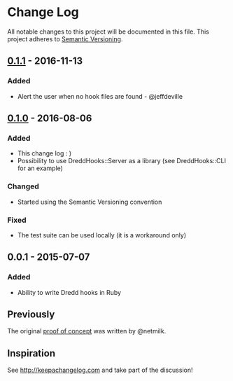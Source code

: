 # Change Log

All notable changes to this project will be documented in this file.
This project adheres to [Semantic Versioning](http://semver.org/).

## [0.1.1] - 2016-11-13

### Added

- Alert the user when no hook files are found - @jeffdeville

## [0.1.0] - 2016-08-06

### Added

- This change log : )
- Possibility to use DreddHooks::Server as a library (see DreddHooks::CLI for an example)

### Changed

- Started using the Semantic Versioning convention

### Fixed

- The test suite can be used locally (it is a workaround only)

## 0.0.1 - 2015-07-07

### Added

- Ability to write Dredd hooks in Ruby

## Previously

The original [proof of concept][poc] was written by @netmilk.


[0.1.1]: https://github.com/apiaryio/dredd-hooks-ruby/compare/v0.1.0...v0.1.1
[0.1.0]: https://github.com/apiaryio/dredd-hooks-ruby/compare/v0.0.1...v0.1.0
[poc]: https://github.com/gonzalo-bulnes/dredd-rack/issues/7#issue-70936733

## Inspiration

See http://keepachangelog.com and take part of the discussion!

